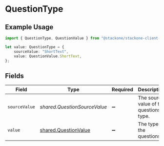 # QuestionType

## Example Usage

```typescript
import { QuestionType, QuestionValue } from "@stackone/stackone-client-ts/sdk/models/shared";

let value: QuestionType = {
    sourceValue: "ShortText",
    value: QuestionValue.ShortText,
};
```

## Fields

| Field                                                               | Type                                                                | Required                                                            | Description                                                         | Example                                                             |
| ------------------------------------------------------------------- | ------------------------------------------------------------------- | ------------------------------------------------------------------- | ------------------------------------------------------------------- | ------------------------------------------------------------------- |
| `sourceValue`                                                       | *shared.QuestionSourceValue*                                        | :heavy_minus_sign:                                                  | The source value of the questions type.                             | ShortText                                                           |
| `value`                                                             | [shared.QuestionValue](../../../sdk/models/shared/questionvalue.md) | :heavy_minus_sign:                                                  | The type of the questions.                                          | short_text                                                          |